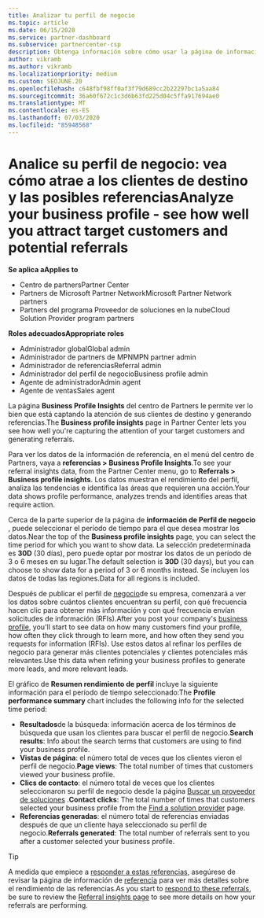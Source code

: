 ```yaml
---
title: Analizar tu perfil de negocio
ms.topic: article
ms.date: 06/15/2020
ms.service: partner-dashboard
ms.subservice: partnercenter-csp
description: Obtenga información sobre cómo usar la página de información de Perfil de negocio para ver cómo está capturando la atención de sus clientes de destino y generando referencias.
author: vikramb
ms.author: vikramb
ms.localizationpriority: medium
ms.custom: SEOJUNE.20
ms.openlocfilehash: c648fbf98ff0af3f79d689cc2b22297bc1a5aa84
ms.sourcegitcommit: 36a60f672c1c3d6b63fd225d04c5ffa917694ae0
ms.translationtype: MT
ms.contentlocale: es-ES
ms.lasthandoff: 07/03/2020
ms.locfileid: "85948568"
---
```

# <a name="analyze-your-business-profile---see-how-well-you-attract-target-customers-and-potential-referrals"></a><span data-ttu-id="efc72-103">Analice su perfil de negocio: vea cómo atrae a los clientes de destino y las posibles referencias</span><span class="sxs-lookup"><span data-stu-id="efc72-103">Analyze your business profile - see how well you attract target customers and potential referrals</span></span>
<!-- 
https://go.microsoft.com/fwlink/?linkid=849120
-->

<span data-ttu-id="efc72-104">**Se aplica a**</span><span class="sxs-lookup"><span data-stu-id="efc72-104">**Applies to**</span></span>

- <span data-ttu-id="efc72-105">Centro de partners</span><span class="sxs-lookup"><span data-stu-id="efc72-105">Partner Center</span></span>
- <span data-ttu-id="efc72-106">Partners de Microsoft Partner Network</span><span class="sxs-lookup"><span data-stu-id="efc72-106">Microsoft Partner Network partners</span></span>
- <span data-ttu-id="efc72-107">Partners del programa Proveedor de soluciones en la nube</span><span class="sxs-lookup"><span data-stu-id="efc72-107">Cloud Solution Provider program partners</span></span>

<span data-ttu-id="efc72-108">**Roles adecuados**</span><span class="sxs-lookup"><span data-stu-id="efc72-108">**Appropriate roles**</span></span>

- <span data-ttu-id="efc72-109">Administrador global</span><span class="sxs-lookup"><span data-stu-id="efc72-109">Global admin</span></span>
- <span data-ttu-id="efc72-110">Administrador de partners de MPN</span><span class="sxs-lookup"><span data-stu-id="efc72-110">MPN partner admin</span></span>
- <span data-ttu-id="efc72-111">Administrador de referencias</span><span class="sxs-lookup"><span data-stu-id="efc72-111">Referral admin</span></span>
- <span data-ttu-id="efc72-112">Administrador del perfil de negocio</span><span class="sxs-lookup"><span data-stu-id="efc72-112">Business profile admin</span></span>
- <span data-ttu-id="efc72-113">Agente de administrador</span><span class="sxs-lookup"><span data-stu-id="efc72-113">Admin agent</span></span>
- <span data-ttu-id="efc72-114">Agente de ventas</span><span class="sxs-lookup"><span data-stu-id="efc72-114">Sales agent</span></span>

<span data-ttu-id="efc72-115">La página **Business Profile Insights** del centro de Partners le permite ver lo bien que está captando la atención de sus clientes de destino y generando referencias.</span><span class="sxs-lookup"><span data-stu-id="efc72-115">The **Business profile insights** page in Partner Center lets you see how well you're capturing the attention of your target customers and generating referrals.</span></span>

<span data-ttu-id="efc72-116">Para ver los datos de la información de referencia, en el menú del centro de Partners, vaya a **referencias > Business Profile Insights**.</span><span class="sxs-lookup"><span data-stu-id="efc72-116">To see your referral insights data, from the Partner Center menu, go to **Referrals > Business profile insights**.</span></span> <span data-ttu-id="efc72-117">Los datos muestran el rendimiento del perfil, analiza las tendencias e identifica las áreas que requieren una acción.</span><span class="sxs-lookup"><span data-stu-id="efc72-117">Your data shows profile performance, analyzes trends and identifies areas that require action.</span></span>

<span data-ttu-id="efc72-118">Cerca de la parte superior de la página de **información de Perfil de negocio** , puede seleccionar el período de tiempo para el que desea mostrar los datos.</span><span class="sxs-lookup"><span data-stu-id="efc72-118">Near the top of the **Business profile insights** page, you can select the time period for which you want to show data.</span></span> <span data-ttu-id="efc72-119">La selección predeterminada es **30D** (30 días), pero puede optar por mostrar los datos de un período de 3 o 6 meses en su lugar.</span><span class="sxs-lookup"><span data-stu-id="efc72-119">The default selection is **30D** (30 days), but you can choose to show data for a period of 3 or 6 months instead.</span></span> <span data-ttu-id="efc72-120">Se incluyen los datos de todas las regiones.</span><span class="sxs-lookup"><span data-stu-id="efc72-120">Data for all regions is included.</span></span>

<span data-ttu-id="efc72-121">Después de publicar el perfil de [negocio](create-a-marketing-profile.md)de su empresa, comenzará a ver los datos sobre cuántos clientes encuentran su perfil, con qué frecuencia hacen clic para obtener más información y con qué frecuencia envían solicitudes de información (RFIs).</span><span class="sxs-lookup"><span data-stu-id="efc72-121">After you post your company's [business profile](create-a-marketing-profile.md), you'll start to see data on how many customers find your profile, how often they click through to learn more, and how often they send you requests for information (RFIs).</span></span> <span data-ttu-id="efc72-122">Use estos datos al refinar los perfiles de negocio para generar más clientes potenciales y clientes potenciales más relevantes.</span><span class="sxs-lookup"><span data-stu-id="efc72-122">Use this data when refining your business profiles to generate more leads, and more relevant leads.</span></span>

<span data-ttu-id="efc72-123">El gráfico de **Resumen rendimiento de perfil** incluye la siguiente información para el período de tiempo seleccionado:</span><span class="sxs-lookup"><span data-stu-id="efc72-123">The **Profile performance summary** chart includes the following info for the selected time period:</span></span>

- <span data-ttu-id="efc72-124">**Resultados**de la búsqueda: información acerca de los términos de búsqueda que usan los clientes para buscar el perfil de negocio.</span><span class="sxs-lookup"><span data-stu-id="efc72-124">**Search results**: Info about the search terms that customers are using to find your business profile.</span></span>
- <span data-ttu-id="efc72-125">**Vistas de página**: el número total de veces que los clientes vieron el perfil de negocio.</span><span class="sxs-lookup"><span data-stu-id="efc72-125">**Page views**: The total number of times that customers viewed your business profile.</span></span>
- <span data-ttu-id="efc72-126">**Clics de contacto**: el número total de veces que los clientes seleccionaron su perfil de negocio desde la página [Buscar un proveedor de soluciones](https://www.microsoft.com/solution-providers/home) .</span><span class="sxs-lookup"><span data-stu-id="efc72-126">**Contact clicks**: The total number of times that customers selected your business profile from the [Find a solution provider](https://www.microsoft.com/solution-providers/home) page.</span></span>
- <span data-ttu-id="efc72-127">**Referencias generadas**: el número total de referencias enviadas después de que un cliente haya seleccionado su perfil de negocio.</span><span class="sxs-lookup"><span data-stu-id="efc72-127">**Referrals generated**: The total number of referrals sent to you after a customer selected your business profile.</span></span>

> [!TIP]
> <span data-ttu-id="efc72-128">A medida que empiece a [responder a estas referencias](responding-to-referrals.md), asegúrese de revisar la página de información de [referencia](referral-insights.md) para ver más detalles sobre el rendimiento de las referencias.</span><span class="sxs-lookup"><span data-stu-id="efc72-128">As you start to [respond to these referrals](responding-to-referrals.md), be sure to review the [Referral insights page](referral-insights.md) to see more details on how your referrals are performing.</span></span>
